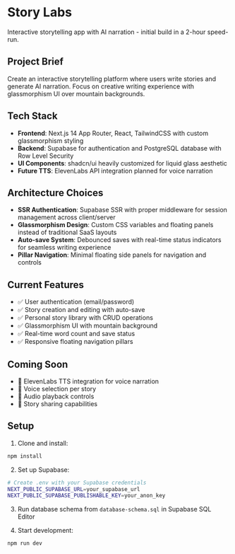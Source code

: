 # Story Labs

Interactive storytelling app with AI narration - initial build in a 2-hour speed-run.

## Project Brief
Create an interactive storytelling platform where users write stories and generate AI narration. Focus on creative writing experience with glassmorphism UI over mountain backgrounds.

## Tech Stack
- **Frontend**: Next.js 14 App Router, React, TailwindCSS with custom glassmorphism styling
- **Backend**: Supabase for authentication and PostgreSQL database with Row Level Security
- **UI Components**: shadcn/ui heavily customized for liquid glass aesthetic
- **Future TTS**: ElevenLabs API integration planned for voice narration

## Architecture Choices
- **SSR Authentication**: Supabase SSR with proper middleware for session management across client/server
- **Glassmorphism Design**: Custom CSS variables and floating panels instead of traditional SaaS layouts
- **Auto-save System**: Debounced saves with real-time status indicators for seamless writing experience
- **Pillar Navigation**: Minimal floating side panels for navigation and controls

## Current Features
- ✅ User authentication (email/password)
- ✅ Story creation and editing with auto-save
- ✅ Personal story library with CRUD operations
- ✅ Glassmorphism UI with mountain background
- ✅ Real-time word count and save status
- ✅ Responsive floating navigation pillars

## Coming Soon
- 🎯 ElevenLabs TTS integration for voice narration
- 🎯 Voice selection per story
- 🎯 Audio playback controls
- 🎯 Story sharing capabilities

## Setup

1. Clone and install:
```bash
npm install
```

2. Set up Supabase:
```bash
# Create .env with your Supabase credentials
NEXT_PUBLIC_SUPABASE_URL=your_supabase_url
NEXT_PUBLIC_SUPABASE_PUBLISHABLE_KEY=your_anon_key
```

3. Run database schema from `database-schema.sql` in Supabase SQL Editor

4. Start development:
```bash
npm run dev
```
